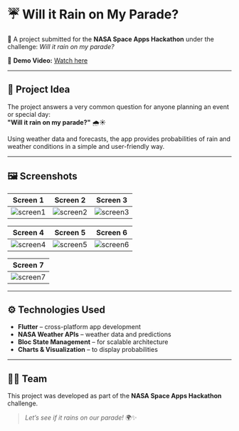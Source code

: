 # ☔ Will it Rain on My Parade? 

🚀 A project submitted for the **NASA Space Apps Hackathon** under the challenge: *Will it rain on my parade?*  

🔗 **Demo Video:** [Watch here](https://drive.google.com/file/d/106CtVYtcjUifcDRr1ODIgH7lYZQ2y0rC/view?usp=sharing)

---

## 📖 Project Idea
The project answers a very common question for anyone planning an event or special day:  
**"Will it rain on my parade?"** 🌧️☀️  

Using weather data and forecasts, the app provides probabilities of rain and weather conditions in a simple and user-friendly way.

---

## 🖼️ Screenshots
<div align="center">

| Screen 1 | Screen 2 | Screen 3 |
|----------|----------|----------|
| ![screen1](https://github.com/user-attachments/assets/fc599911-718b-4730-b94b-d2fe304f5d52) | ![screen2](https://github.com/user-attachments/assets/367e1375-addc-4c82-8eac-164ae0c6b28e) | ![screen3](https://github.com/user-attachments/assets/3f8fd16e-0b7f-48c5-a2a3-a0627862069b) |

| Screen 4 | Screen 5 | Screen 6 |
|----------|----------|----------|
| ![screen4](https://github.com/user-attachments/assets/954296e1-643b-4700-b561-a4336e545b8b) | ![screen5](https://github.com/user-attachments/assets/5e1eed9f-b398-4b91-b448-e5547486d286) | ![screen6](https://github.com/user-attachments/assets/32c0fdc5-5b00-47d1-818c-fcfeaa2d4907) |

| Screen 7 |
|----------|
| ![screen7](https://github.com/user-attachments/assets/2dea6ba6-2b27-496f-bd6d-15e3802426b6) |

</div>

---

## ⚙️ Technologies Used
- **Flutter** – cross-platform app development  
- **NASA Weather APIs** – weather data and predictions  
- **Bloc State Management** – for scalable architecture  
- **Charts & Visualization** – to display probabilities  

---

## 👩‍🚀 Team
This project was developed as part of the **NASA Space Apps Hackathon** challenge.  
> *Let’s see if it rains on our parade!* 🌍✨
